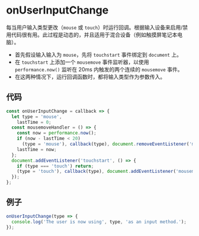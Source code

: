 # onUserInputChange

每当用户输入类型更改（`mouse` 或 `touch`）时运行回调。根据输入设备来启用/禁用代码很有用。此过程是动态的，并且适用于混合设备（例如触摸屏笔记本电脑）。

- 首先假设输入输入为 `mouse`，先将 `touchstart` 事件绑定到 `document` 上。
- 在 `touchstart` 上添加一个 `mousemove` 事件监听器，以使用 `performance.now()` 监听在 20ms 内触发的两个连续的 `mousemove` 事件。
- 在这两种情况下，运行回调函数时，都将输入类型作为参数传入。

## 代码

```js
const onUserInputChange = callback => {
  let type = 'mouse',
    lastTime = 0;
  const mousemoveHandler = () => {
    const now = performance.now();
    if (now - lastTime < 20)
      (type = 'mouse'), callback(type), document.removeEventListener('mousemove', mousemoveHandler);
    lastTime = now;
  };
  document.addEventListener('touchstart', () => {
    if (type === 'touch') return;
    (type = 'touch'), callback(type), document.addEventListener('mousemove', mousemoveHandler);
  });
};
```

## 例子

```js
onUserInputChange(type => {
  console.log('The user is now using', type, 'as an input method.');
});
```

